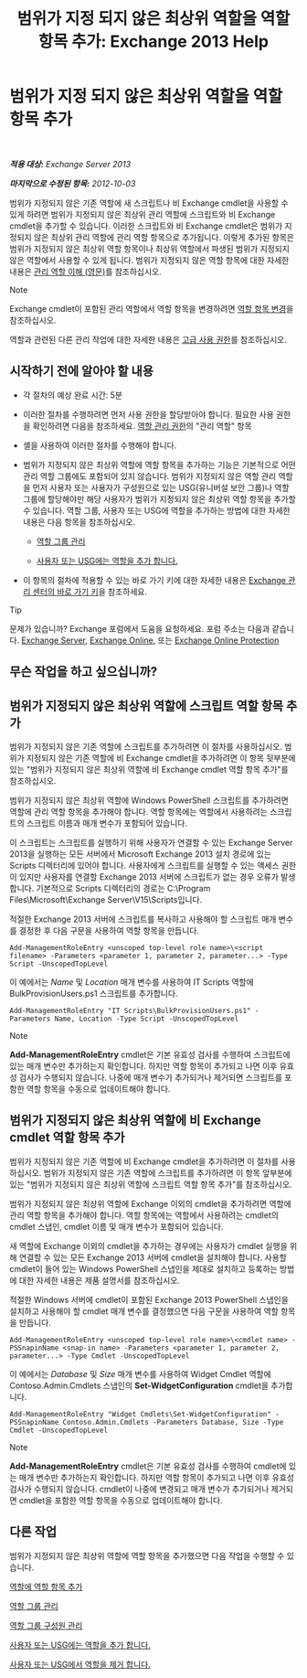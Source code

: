 ﻿---
title: '범위가 지정 되지 않은 최상위 역할을 역할 항목 추가: Exchange 2013 Help'
TOCTitle: 범위가 지정 되지 않은 최상위 역할을 역할 항목 추가
ms:assetid: 52fd3f20-c348-49d5-9bdb-f2cbf780cf2d
ms:mtpsurl: https://technet.microsoft.com/ko-kr/library/Dd979789(v=EXCHG.150)
ms:contentKeyID: 50483110
ms.date: 05/22/2018
mtps_version: v=EXCHG.150
ms.translationtype: MT
---

# 범위가 지정 되지 않은 최상위 역할을 역할 항목 추가

 

_**적용 대상:** Exchange Server 2013_

_**마지막으로 수정된 항목:** 2012-10-03_

범위가 지정되지 않은 기존 역할에 새 스크립트나 비 Exchange cmdlet을 사용할 수 있게 하려면 범위가 지정되지 않은 최상위 관리 역할에 스크립트와 비 Exchange cmdlet을 추가할 수 있습니다. 이러한 스크립트와 비 Exchange cmdlet은 범위가 지정되지 않은 최상위 관리 역할에 관리 역할 항목으로 추가됩니다. 이렇게 추가된 항목은 범위가 지정되지 않은 최상위 역할 항목이나 최상위 역할에서 파생된 범위가 지정되지 않은 역할에서 사용할 수 있게 됩니다. 범위가 지정되지 않은 역할 항목에 대한 자세한 내용은 [관리 역할 이해 (영문)](understanding-management-roles-exchange-2013-help.md)를 참조하십시오.


> [!NOTE]
> Exchange cmdlet이 포함된 관리 역할에서 역할 항목을 변경하려면 <A href="change-a-role-entry-exchange-2013-help.md">역할 항목 변경</A>을 참조하십시오.



역할과 관련된 다른 관리 작업에 대한 자세한 내용은 [고급 사용 권한](advanced-permissions-exchange-2013-help.md)를 참조하십시오.

## 시작하기 전에 알아야 할 내용

  - 각 절차의 예상 완료 시간: 5분

  - 이러한 절차를 수행하려면 먼저 사용 권한을 할당받아야 합니다. 필요한 사용 권한을 확인하려면 다음을 참조하세요. [역할 관리 권한](role-management-permissions-exchange-2013-help.md)의 "관리 역할" 항목

  - 셸을 사용하여 이러한 절차를 수행해야 합니다.

  - 범위가 지정되지 않은 최상위 역할에 역할 항목을 추가하는 기능은 기본적으로 어떤 관리 역할 그룹에도 포함되어 있지 않습니다. 범위가 지정되지 않은 역할 관리 역할을 먼저 사용자 또는 사용자가 구성원으로 있는 USG(유니버설 보안 그룹)나 역할 그룹에 할당해야만 해당 사용자가 범위가 지정되지 않은 최상위 역할 항목을 추가할 수 있습니다. 역할 그룹, 사용자 또는 USG에 역할을 추가하는 방법에 대한 자세한 내용은 다음 항목을 참조하십시오.
    
      - [역할 그룹 관리](manage-role-groups-exchange-2013-help.md)
    
      - [사용자 또는 USG에는 역할을 추가 합니다.](add-a-role-to-a-user-or-usg-exchange-2013-help.md)

  - 이 항목의 절차에 적용할 수 있는 바로 가기 키에 대한 자세한 내용은 [Exchange 관리 센터의 바로 가기 키](keyboard-shortcuts-in-the-exchange-admin-center-exchange-online-protection-help.md)을 참조하세요.


> [!TIP]
> 문제가 있습니까? Exchange 포럼에서 도움을 요청하세요. 포럼 주소는 다음과 같습니다. <A href="https://go.microsoft.com/fwlink/p/?linkid=60612">Exchange Server</A>, <A href="https://go.microsoft.com/fwlink/p/?linkid=267542">Exchange Online</A>, 또는 <A href="https://go.microsoft.com/fwlink/p/?linkid=285351">Exchange Online Protection</A>



## 무슨 작업을 하고 싶으십니까?

## 범위가 지정되지 않은 최상위 역할에 스크립트 역할 항목 추가

범위가 지정되지 않은 기존 역할에 스크립트를 추가하려면 이 절차를 사용하십시오. 범위가 지정되지 않은 기존 역할에 비 Exchange cmdlet을 추가하려면 이 항목 뒷부분에 있는 "범위가 지정되지 않은 최상위 역할에 비 Exchange cmdlet 역할 항목 추가"를 참조하십시오.

범위가 지정되지 않은 최상위 역할에 Windows PowerShell 스크립트를 추가하려면 역할에 관리 역할 항목을 추가해야 합니다. 역할 항목에는 역할에서 사용하려는 스크립트의 스크립트 이름과 매개 변수가 포함되어 있습니다.

이 스크립트는 스크립트를 실행하기 위해 사용자가 연결할 수 있는 Exchange Server 2013을 실행하는 모든 서버에서 Microsoft Exchange 2013 설치 경로에 있는 Scripts 디렉터리에 있어야 합니다. 사용자에게 스크립트를 실행할 수 있는 액세스 권한이 있지만 사용자를 연결할 Exchange 2013 서버에 스크립트가 없는 경우 오류가 발생합니다. 기본적으로 Scripts 디렉터리의 경로는 C:\\Program Files\\Microsoft\\Exchange Server\\V15\\Scripts입니다.

적절한 Exchange 2013 서버에 스크립트를 복사하고 사용해야 할 스크립트 매개 변수를 결정한 후 다음 구문을 사용하여 역할 항목을 만듭니다.

    Add-ManagementRoleEntry <unscoped top-level role name>\<script filename> -Parameters <parameter 1, parameter 2, parameter...> -Type Script -UnscopedTopLevel

이 예에서는 *Name* 및 *Location* 매개 변수를 사용하여 IT Scripts 역할에 BulkProvisionUsers.ps1 스크립트를 추가합니다.

    Add-ManagementRoleEntry "IT Scripts\BulkProvisionUsers.ps1" -Parameters Name, Location -Type Script -UnscopedTopLevel


> [!NOTE]
> <STRONG>Add-ManagementRoleEntry</STRONG> cmdlet은 기본 유효성 검사를 수행하여 스크립트에 있는 매개 변수만 추가하는지 확인합니다. 하지만 역할 항목이 추가되고 나면 이후 유효성 검사가 수행되지 않습니다. 나중에 매개 변수가 추가되거나 제거되면 스크립트를 포함한 역할 항목을 수동으로 업데이트해야 합니다.



## 범위가 지정되지 않은 최상위 역할에 비 Exchange cmdlet 역할 항목 추가

범위가 지정되지 않은 기존 역할에 비 Exchange cmdlet을 추가하려면 이 절차를 사용하십시오. 범위가 지정되지 않은 기존 역할에 스크립트를 추가하려면 이 항목 앞부분에 있는 "범위가 지정되지 않은 최상위 역할에 스크립트 역할 항목 추가"를 참조하십시오.

범위가 지정되지 않은 최상위 역할에 Exchange 이외의 cmdlet을 추가하려면 역할에 관리 역할 항목을 추가해야 합니다. 역할 항목에는 역할에서 사용하려는 cmdlet의 cmdlet 스냅인, cmdlet 이름 및 매개 변수가 포함되어 있습니다.

새 역할에 Exchange 이외의 cmdlet을 추가하는 경우에는 사용자가 cmdlet 실행을 위해 연결할 수 있는 모든 Exchange 2013 서버에 cmdlet을 설치해야 합니다. 사용할 cmdlet이 들어 있는 Windows PowerShell 스냅인을 제대로 설치하고 등록하는 방법에 대한 자세한 내용은 제품 설명서를 참조하십시오.

적절한 Windows 서버에 cmdlet이 포함된 Exchange 2013 PowerShell 스냅인을 설치하고 사용해야 할 cmdlet 매개 변수를 결정했으면 다음 구문을 사용하여 역할 항목을 만듭니다.

    Add-ManagementRoleEntry <unscoped top-level role name>\<cmdlet name> -PSSnapinName <snap-in name> -Parameters <parameter 1, parameter 2, parameter...> -Type Cmdlet -UnscopedTopLevel

이 예에서는 *Database* 및 *Size* 매개 변수를 사용하여 Widget Cmdlet 역할에 Contoso.Admin.Cmdlets 스냅인의 **Set-WidgetConfiguration** cmdlet을 추가합니다.

    Add-ManagementRoleEntry "Widget Cmdlets\Set-WidgetConfiguration" -PSSnapinName Contoso.Admin.Cmdlets -Parameters Database, Size -Type Cmdlet -UnscopedTopLevel


> [!NOTE]
> <STRONG>Add-ManagementRoleEntry</STRONG> cmdlet은 기본 유효성 검사를 수행하여 cmdlet에 있는 매개 변수만 추가하는지 확인합니다. 하지만 역할 항목이 추가되고 나면 이후 유효성 검사가 수행되지 않습니다. cmdlet이 나중에 변경되고 매개 변수가 추가되거나 제거되면 cmdlet을 포함한 역할 항목을 수동으로 업데이트해야 합니다.



## 다른 작업

범위가 지정되지 않은 최상위 역할에 역할 항목을 추가했으면 다음 작업을 수행할 수 있습니다.

[역할에 역할 항목 추가](add-a-role-entry-to-a-role-exchange-2013-help.md)

[역할 그룹 관리](manage-role-groups-exchange-2013-help.md)

[역할 그룹 구성원 관리](manage-role-group-members-exchange-2013-help.md)

[사용자 또는 USG에는 역할을 추가 합니다.](add-a-role-to-a-user-or-usg-exchange-2013-help.md)

[사용자 또는 USG에서 역할을 제거 합니다.](remove-a-role-from-a-user-or-usg-exchange-2013-help.md)

